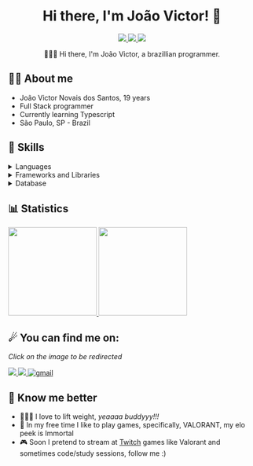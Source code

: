 <h1 align="center"> Hi there, I'm João Victor! 👋 </h1>
<div align="center">
  <a href="https://instagram.com/joaovkt_">
    <img src="https://img.shields.io/badge/Instagram-307cc5?style=for-the-badge&logo=instagram&logoColor=white" />
  </a>
  <a href="https://linkedin.com/in/joaovictornovais">
    <img src="https://img.shields.io/badge/LinkedIn-307cc5?style=for-the-badge&logo=linkedin&logoColor=white" />
  </a>
  <img src="https://komarev.com/ghpvc/?username=joaovictornovais&style=for-the-badge"/>
            <p>
                      👨🏽‍💻 Hi there, I'm João Victor, a brazillian programmer. 
            </p>
</div>

## **🐱‍👤 About me**
* João Victor Novais dos Santos, 19 years
* Full Stack programmer
* Currently learning Typescript
* São Paulo, SP - Brazil

## **🤺 Skills**
<details>
  <summary>Languages</summary>
  <img src="https://cdn.jsdelivr.net/gh/devicons/devicon/icons/java/java-original.svg" width="60"/>
  <img src="https://cdn.jsdelivr.net/gh/devicons/devicon/icons/python/python-original.svg" width="60" />
  <img src="https://cdn.jsdelivr.net/gh/devicons/devicon/icons/javascript/javascript-original.svg" width="60"/>
  <img src="https://cdn.jsdelivr.net/gh/devicons/devicon/icons/kotlin/kotlin-original.svg" width="60"/>
</details>
<details>
  <summary>Frameworks and Libraries</summary>
  <img src="https://cdn.jsdelivr.net/gh/devicons/devicon/icons/spring/spring-original.svg" width="60"/>
  <img src="https://cdn.jsdelivr.net/gh/devicons/devicon/icons/react/react-original.svg" width="60" />
</details>
<details>
  <summary>Database</summary>
  <img src="https://cdn.jsdelivr.net/gh/devicons/devicon/icons/firebase/firebase-plain.svg" width="60"/>
  <img src="https://cdn.jsdelivr.net/gh/devicons/devicon/icons/postgresql/postgresql-original.svg" width="60"/>
</details>
            
## **📊 Statistics**
<div>
  <a href="https://github.com/joaovictornovais">
    <img height="180em" src="https://github-readme-stats.vercel.app/api/top-langs/?username=joaovictornovais&layout=compact&langs_count=7&theme=github_dark" />
    <img height="180em" src="https://github-readme-stats.vercel.app/api?username=joaovictornovais&show_icons=true&theme=github_dark&include_all_commits=true&count_private=true" />
  </a>
</div>

## **☄ You can find me on:**
*Click on the image to be redirected*
<div>
            <a href="https://instagram.com/joaovkt_">
                <img src="https://img.shields.io/badge/Instagram-E4405F?style=for-the-badge&logo=instagram&logoColor=white" />
              </a>
              <a href="https://linkedin.com/in/joaovictornovais">
                <img src="https://img.shields.io/badge/LinkedIn-0077B5?style=for-the-badge&logo=linkedin&logoColor=white" />
              </a>
              <a href="mailto:joaovkt.novais@gmail.com">
            <img alt=gmail src="https://img.shields.io/badge/Gmail-D14836?style=for-the-badge&logo=gmail&logoColor=white"/>
            </a>
</div>

## **🌊 Know me better**
* 🏋🏽‍♂️ I love to lift weight, *yeaaaa buddyyy!!!*
* 🔫 In my free time I like to play games, specifically, VALORANT, my elo peek is Immortal
* 🎮 Soon I pretend to stream at [Twitch](https://twitch.tv/harveey11) games like Valorant and sometimes code/study sessions, follow me :)
